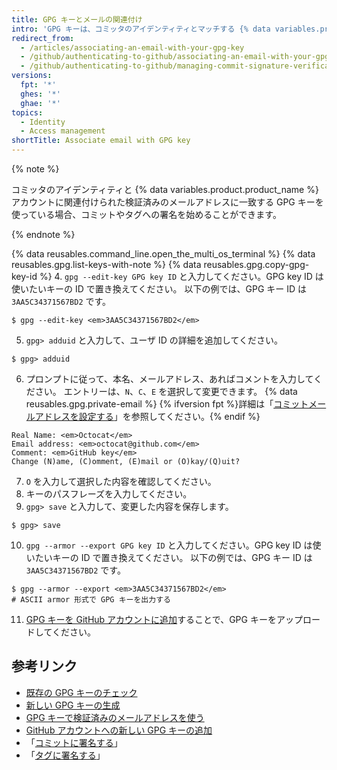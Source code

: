 ```yaml
---
title: GPG キーとメールの関連付け
intro: 'GPG キーは、コミッタのアイデンティティとマッチする {% data variables.product.product_name %} が検証済みのメールと関連づけられなければなりません。'
redirect_from:
  - /articles/associating-an-email-with-your-gpg-key
  - /github/authenticating-to-github/associating-an-email-with-your-gpg-key
  - /github/authenticating-to-github/managing-commit-signature-verification/associating-an-email-with-your-gpg-key
versions:
  fpt: '*'
  ghes: '*'
  ghae: '*'
topics:
  - Identity
  - Access management
shortTitle: Associate email with GPG key
---
```


{% note %}

コミッタのアイデンティティと {% data variables.product.product_name %}アカウントに関連付けられた検証済みのメールアドレスに一致する GPG キーを使っている場合、コミットやタグへの署名を始めることができます。

{% endnote %}

{% data reusables.command_line.open_the_multi_os_terminal %}
{% data reusables.gpg.list-keys-with-note %}
{% data reusables.gpg.copy-gpg-key-id %}
4. `gpg --edit-key GPG key ID` と入力してください。GPG key ID は使いたいキーの ID で置き換えてください。 以下の例では、GPG キー ID は `3AA5C34371567BD2` です。
  ```shell
  $ gpg --edit-key <em>3AA5C34371567BD2</em>
  ```
5. `gpg> adduid` と入力して、ユーザ ID の詳細を追加してください。
  ```shell
  $ gpg> adduid
  ```
6. プロンプトに従って、本名、メールアドレス、あればコメントを入力してください。 エントリーは、`N`、`C`、`E` を選択して変更できます。 {% data reusables.gpg.private-email %} {% ifversion fpt %}詳細は「[コミットメールアドレスを設定する](/articles/setting-your-commit-email-address)」を参照してください。{% endif %}
  ```shell
  Real Name: <em>Octocat</em>
  Email address: <em>octocat@github.com</em>
  Comment: <em>GitHub key</em>
  Change (N)ame, (C)omment, (E)mail or (O)kay/(Q)uit?
  ```
7. `O` を入力して選択した内容を確認してください。
8. キーのパスフレーズを入力してください。
9. `gpg> save` と入力して、変更した内容を保存します。
  ```shell
  $ gpg> save
  ```
10. `gpg --armor --export GPG key ID` と入力してください。GPG key ID は使いたいキーの ID で置き換えてください。 以下の例では、GPG キー ID は `3AA5C34371567BD2` です。
  ```shell
  $ gpg --armor --export <em>3AA5C34371567BD2</em>
  # ASCII armor 形式で GPG キーを出力する
  ```
11. [GPG キーを GitHub アカウントに追加](/articles/adding-a-new-gpg-key-to-your-github-account)することで、GPG キーをアップロードしてください。

## 参考リンク

- [既存の GPG キーのチェック](/articles/checking-for-existing-gpg-keys)
- [新しい GPG キーの生成](/articles/generating-a-new-gpg-key)
- [GPG キーで検証済みのメールアドレスを使う](/articles/using-a-verified-email-address-in-your-gpg-key)
- [GitHub アカウントへの新しい GPG キーの追加](/articles/adding-a-new-gpg-key-to-your-github-account)
- 「[コミットに署名する](/articles/signing-commits)」
- 「[タグに署名する](/articles/signing-tags)」
